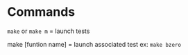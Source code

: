 # Commands

`make` or `make m` = launch tests

make [funtion name] = launch associated test ex: `make bzero`
